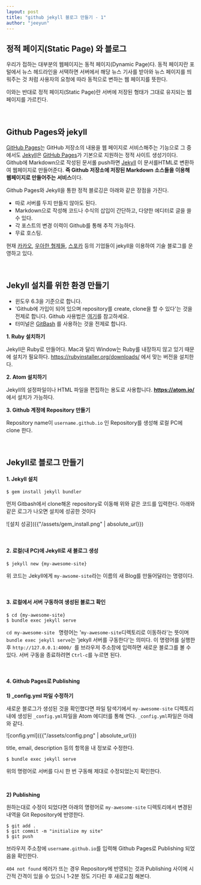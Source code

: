 ```yaml
---
layout: post
title: "github jekyll 블로그 만들기 - 1"
author: "jeeyun"
---
```




## 정적 페이지(Static Page) 와 블로그

우리가 접하는 대부분의 웹페이지는 동적 페이지(Dynamic Page)다. 동적 페이지란 포털에서 뉴스 헤드라인을 서택하면 서버에서 해당 뉴스 기사를 받아와 뉴스 페이지를 띄워주는 것 처럼 사용자의 요청에 따라 동적으로 변하는 웹 페이지를 뜻한다.

이와는 반대로 정적 페이지(Static Page)란 서버에 저장된 형태가 그대로 유지되는 웹페이지를 가르킨다. 

<br>



## Github Pages와 jekyll

[GitHub Pages](https://pages.github.com/)는 GitHub 저장소의 내용을 웹 페이지로 서비스해주는 기능으로 그 중에서도 [Jekyll](https://jekyllrb.com/)은 [GitHub Pages](https://pages.github.com/)가 기본으로 지원하는 정적 사이트 생성기이다. Github에 Markdown으로 작성된 문서롤 push하면 [Jekyll](https://jekyllrb.com/) 이 문서를HTML로 변환하여 웹페이지로 만들어준다. **즉 Github 저장소에 저장된 Markdown 소스들을 이용해 웹페이지로 만들어주는 서비스**이다.  

Github Pages와 Jekyll을 통한 정적 블로깅은 아래와 같은 장점을 가진다. 

- 따로 서버를 두지 만들지 않아도 된다.
- Markdown으로 작성해 코드나 수식의 삽입이 간단하고, 다양한 에디터로 글을 쓸 수 있다.
- 각 포스트의 변경 이력이 Github를 통해 추적 가능하다.
- 무료 호스팅.

현재 [카카오](https://github.com/kakao/kakao.github.io), [우아한 형제들](http://woowabros.github.io/), [스포카](https://spoqa.github.io/) 등의 기업들이 jekyll을 이용하여 기술 블로그를 운영하고 있다. 

<br/>

## Jekyll 설치를 위한 환경 만들기

- 윈도우 6.3을 기준으로 합니다.
- 'Github에 가입이 되어 있으며 repository를 create, clone을 할 수 있다'는 것을 전제로 합니다. Github 사용법은 [여기](https://milooy.wordpress.com/2017/06/21/working-together-with-github-tutorial/)를 참고하세요.
- 터미널은 [GitBash](https://gitforwindows.org/) 를 사용하는 것을 전제로 합니다. 

**1. Ruby 설치하기**

Jekyll은 Ruby로 만들어다. Mac과 달리 Window는 Ruby를 내장하지 않고 있기 때문에 설치가 필요하다. https://rubyinstaller.org/downloads/ 에서 맞는 버전을 설치한다. 

**2. Atom 설치하기**

Jekyll의 설정파일이나 HTML 파일을 편집하는 용도로 사용합니다. **https://atom.io/** 에서 설치가 가능하다. 

**3. Github 계정에 Repository 만들기**

Repository name이 `username.github.io` 인 Repository를 생성해 로컬 PC에 clone 한다. 

<br/> 

## Jekyll로 블로그 만들기

#### 1. Jekyll 설치

~~~
$ gem install jekyll bundler
~~~

먼저 Gitbash에서 clone해온 repository로 이동해 위와 같은 코드를 입력한다. 아래와 같은 로그가 나오면 설치에 성공한 것이다

![설치 성공]({{"/assets/gem_install.png" | absolute_url}})

<br/> 

#### 2. 로컬(내 PC)에 Jekyll로 새 블로그 생성

~~~
$ jekyll new {my-awesome-site}
~~~

위 코드는 Jekyll에게 `my-awsome-site`라는 이름의 새 Blog를 만들어달라는 명령이다. 

<br/> 

#### 3. 로컬에서 서버 구동하여 생성된 블로그 확인

~~~
$ cd {my-awesome-site}
$ bundle exec jekyll serve
~~~

`cd my-awesome-site ` 명령어는 '`my-awesome-site`디렉토리로 이동하라'는 뜻이며 `bundle exec jekyll serve`는 'jekyll 서버를 구동한다'는 의미다. 이 명령어를 실행한 후 `http://127.0.0.1:4000/ `를 브라우저 주소창에 입력하면 새로운 블로그를 볼 수 있다. 서버 구동을 종료하려면 `Ctrl-c`를 누르면 된다. 

<br/> 

#### 4. Github Pages로 Publishing

**1) _config.yml 파일 수정하기**

새로운 블로그가 생성된 것을 확인했다면 파일 탐색기에서 `my-awesome-site` 디렉토리 내에 생성된 `_config.yml`파일을 Atom 에디터를 통해 연다. `_config.yml`파일은 아래와 같다. 

![config.yml]({{"/assets/config.png" | absolute_url}})

title, email, description 등의 항목을 내 정보로 수정한다. 

~~~
$ bundle exec jekyll serve
~~~

 위의 명령어로 서버를 다시 한 번 구동해 제대로 수정되었는지 확인한다.   

<br/> 

**2) Publishing**

원하는대로 수정이 되었다면 아래의 명령어로 `my-awesome-site` 디렉토리에서 변경된 내역을 Git Repository에 반영한다.

~~~
$ git add .
$ git commit -m "initialize my site"
$ git push
~~~

브라우저 주소창에 `username.github.io`를 입력해 Github Pages로 Publishing 되었음을 확인한다. 

`404 not found` 에러가 뜨는 경우 Repository에 반영되는 것과 Publishing 사이에 시간적 간격이 있을 수 있으니 1-2분 정도 기다린 후 새로고침 해본다. 